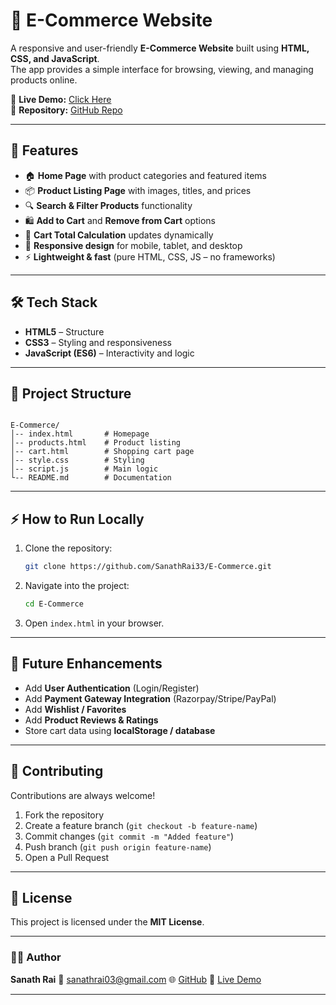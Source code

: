 # 🛒 E-Commerce Website

A responsive and user-friendly **E-Commerce Website** built using **HTML, CSS, and JavaScript**.  
The app provides a simple interface for browsing, viewing, and managing products online.

🔗 **Live Demo:** [Click Here](https://sanathrai33.github.io/E-Commerce/)  
📂 **Repository:** [GitHub Repo](https://github.com/SanathRai33/E-Commerce)

---

## 🚀 Features
- 🏠 **Home Page** with product categories and featured items  
- 📦 **Product Listing Page** with images, titles, and prices  
- 🔍 **Search & Filter Products** functionality  
- 🛍️ **Add to Cart** and **Remove from Cart** options  
- 🧮 **Cart Total Calculation** updates dynamically  
- 📱 **Responsive design** for mobile, tablet, and desktop  
- ⚡ **Lightweight & fast** (pure HTML, CSS, JS – no frameworks)  

---

## 🛠️ Tech Stack
- **HTML5** – Structure  
- **CSS3** – Styling and responsiveness  
- **JavaScript (ES6)** – Interactivity and logic  

---

## 📂 Project Structure
```

E-Commerce/
│-- index.html       # Homepage
│-- products.html    # Product listing
│-- cart.html        # Shopping cart page
│-- style.css        # Styling
│-- script.js        # Main logic
└-- README.md        # Documentation

````

---

## ⚡ How to Run Locally
1. Clone the repository:
   ```bash
   git clone https://github.com/SanathRai33/E-Commerce.git
   ````

2. Navigate into the project:

   ```bash
   cd E-Commerce
   ```
3. Open `index.html` in your browser.

---

## 🎯 Future Enhancements

* Add **User Authentication** (Login/Register)
* Add **Payment Gateway Integration** (Razorpay/Stripe/PayPal)
* Add **Wishlist / Favorites**
* Add **Product Reviews & Ratings**
* Store cart data using **localStorage / database**

---

## 🤝 Contributing

Contributions are always welcome!

1. Fork the repository
2. Create a feature branch (`git checkout -b feature-name`)
3. Commit changes (`git commit -m "Added feature"`)
4. Push branch (`git push origin feature-name`)
5. Open a Pull Request

---

## 📜 License

This project is licensed under the **MIT License**.

---

### 👨‍💻 Author

**Sanath Rai**
📧 [sanathrai03@gmail.com](mailto:sanathrai03@gmail.com)
🌐 [GitHub](https://github.com/SanathRai33)
🔗 [Live Demo](https://sanathrai33.github.io/E-Commerce/)

---
